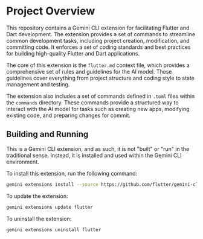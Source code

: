 # Project Overview

This repository contains a Gemini CLI extension for facilitating Flutter and Dart development. The extension provides a set of commands to streamline common development tasks, including project creation, modification, and committing code. It enforces a set of coding standards and best practices for building high-quality Flutter and Dart applications.

The core of this extension is the `flutter.md` context file, which provides a comprehensive set of rules and guidelines for the AI model. These guidelines cover everything from project structure and coding style to state management and testing.

The extension also includes a set of commands defined in `.toml` files within the `commands` directory. These commands provide a structured way to interact with the AI model for tasks such as creating new apps, modifying existing code, and preparing changes for commit.

## Building and Running

This is a Gemini CLI extension, and as such, it is not "built" or "run" in the traditional sense. Instead, it is installed and used within the Gemini CLI environment.

To install this extension, run the following command:

```bash
gemini extensions install --source https://github.com/flutter/gemini-cli-extension.git
```

To update the extension:

```bash
gemini extensions update flutter
```

To uninstall the extension:

```bash
gemini extensions uninstall flutter
```
